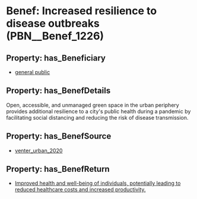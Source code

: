 # Benef: __Increased resilience to disease outbreaks__ (PBN__Benef_1226)

## Property: has_Beneficiary

* [general public](../Stakeholder/PBN__Stakeholder_29)

## Property: has_BenefDetails

Open, accessible, and unmanaged green space in the urban periphery provides additional resilience to a city's public health during a pandemic by facilitating social distancing and reducing the risk of disease transmission.

## Property: has_BenefSource

* [venter_urban_2020](../Article/PBN__Article_256)

## Property: has_BenefReturn

* [Improved health and well-being of individuals, potentially leading to reduced healthcare costs and increased productivity.](../BenefReturn/PBN__BenefReturn_1369)

